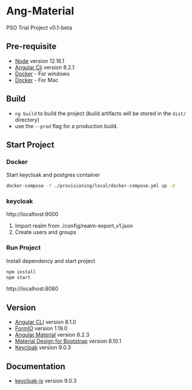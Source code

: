# Ang-Material
PSO Trial Project v0.1-beta

## Pre-requisite
- [Node](https://nodejs.org/en/download/releases/) version 12.16.1
- [Angular Cli](https://cli.angular.io/) version 8.2.1
- [Docker](https://docs.docker.com/docker-for-windows/install/) - For windows
- [Docker](https://docs.docker.com/docker-for-mac/install/) - For Mac

## Build
- `ng build` to build the project  (build artifacts will be stored in the `dist/` directory) 
- use the `--prod` flag for a production build.

## Start Project
### Docker
Start keycloak and postgres container
``` sh
docker-compose -f ./provisioning/local/docker-compose.yml up -d
```

### keycloak
http://localhost:9000
1. Import realm from ./config/realm-export_v1.json
2. Create users and groups

### Run Project
Install dependency and start project
``` sh
npm install
npm start
```
http://localhost:8080

## Version
- [Angular CLI](https://github.com/angular/angular-cli) version 8.1.0
- [FormIO](https://github.com/formio/angular-material-formio) version 1.19.0
- [Angular Material](https://material.angular.io/) version 8.2.3
- [Material Design for Bootstrap](https://mdbootstrap.com/docs/angular/) version 8.10.1
- [Keycloak](https://www.npmjs.com/package/keycloak-angular) version 9.0.3

## Documentation
- [keycloak-js](https://www.keycloak.org/docs/latest/securing_apps/index.html#_javascript_adapter) version 9.0.3